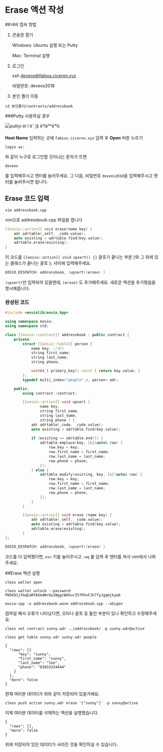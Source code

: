 # Erase 액션 작성



##서버 접속 방법

1. 콘솔창 열기

   Windows: Ubuntu 실행 또는 Putty

   Mac: Terminal 실행

   

2. 로그인

   ssh deveos@fabius.ciceron.xyz

   비밀번호: deveos2018

   

3. 본인 폴더 이동

```shell
cd 본인폴더/contracts/addressbook
```





###Putty 사용하실 경우

![puttyì ëí ì´ë¯¸ì§ ê²ìê²°ê³¼](https://images.sftcdn.net/images/t_app-cover-l,f_auto/p/6a5919fa-96d1-11e6-b8e8-00163ec9f5fa/1811083446/putty-screenshot.jpg)

**Host Name** 입력하는 곳에 `fabius.ciceron.xyz` 입력 후 **Open** 버튼 누르기



```shell
login as:
```

와 같이 누구로 로그인할 것이냐는 문자가 뜨면



```shell
deveos
```

를 입력해주시고 엔터를 눌러주세요. 그 다음, 비밀번호 `deveos2018`을 입력해주시고 엔터를 눌러주시면 됩니다.







## Erase 코드 입력

```shell
vim addressbook.cpp
```

vim으로 addressbook.cpp 파일을 엽니다



```c++
[[eosio::action]] void erase(name key) {
    adr adrtable(_self, _code.value);
    auto existing = adrtable.find(key.value);
    adrtable.erase(existing);
}
```

이 코드를 `[[eosio::action]] void upsert() {}` 괄호가 끝나는 부분 }와 그 뒤에 있는 클래스가 끝나는 괄호 }; 사이에 입력해주세요.



```c++
EOSIO_DISPATCH( addressbook, (upsert)(erase) )
```

`(upsert)`만 입력되어 있을텐데, `(erase)` 도 추가해주세요. 새로운 액션을 추가했음을 명시해줍니다.





### 완성된 코드

```c++
#include <eosiolib/eosio.hpp>

using namespace eosio;
using namespace std;

class [[eosio::contract]] addressbook : public contract {
    private:
        struct [[eosio::table]] person {
            name key; //필드
            string first_name;
            string last_name;
            string phone;

            uint64_t primary_key() const { return key.value; }
        };  
        typedef multi_index<"people"_n, person> adr;

    public:
        using contract::contract;

        [[eosio::action]] void upsert (
                name key, 
                string first_name,
                string last_name,
                string phone ) { 
            adr adrtable(_code, _code.value);
            auto existing = adrtable.find(key.value);
    
            if (existing == adrtable.end()) {
                adrtable.emplace(key, [&](auto& row) {
                    row.key = key;
                    row.first_name = first_name;
                    row.last_name = last_name;
                    row.phone = phone;
                }); 
            } else {
                adrtable.modify(existing, key, [&](auto& row) {
                    row.key = key;
                    row.first_name = first_name;
                    row.last_name = last_name;
                    row.phone = phone;
                }); 
            }   
        }   

        [[eosio::action]] void erase (name key) {
            adr adrtable(_self, _code.value);
            auto existing = adrtable.find(key.value);
            adrtable.erase(existing);
        }   
};

EOSIO_DISPATCH( addressbook, (upsert)(erase) )
```



코드를 다 입력했다면, `esc` 키를 눌러주시고 `:wq` 를 입력 후 엔터를 쳐서 vim에서 나와주세요.





##Erase 액션 실행

```shell
cleos wallet open
```



```shell
cleos wallet unlock --password PW5K81jfmqEaRYAVm4NrQa1WggcWUhurZ57PhnFJk7fyJgqmjkywb
```



```shell
eosio-cpp -o addressbook.wasm addressbook.cpp --abigen
```

컴파일 해서 오류가 나타났다면, 오타나 괄호 등 틀린 부분이 있나 확인하고 수정해주세요.



```shell
cleos set contract sunny.adr ../addressbook/ -p sunny.adr@active
```



```shell
cleos get table sunny.adr sunny.adr people
```

```shell
{
  "rows": [{
      "key": "sunny",
      "first_name": "sunny",
      "last_name": "lee",
      "phone": "01033334444"
    }
  ],
  "more": false
}
```

현재 여러분 데이터가 위와 같이 저장되어 있을거에요.



```shell
cleos push action sunny.adr erase '["sunny"]' -p sunny@active
```

이제 여러분 데이터를 삭제하는 액션을 실행했습니다.

```shell
{
  "rows": [],
  "more": false
}
```

위에 저장되어 있던 데이터가 사라진 것을 확인하실 수 있습니다.

